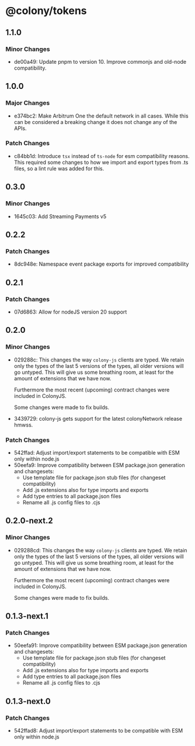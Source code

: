 # @colony/tokens

## 1.1.0

### Minor Changes

- de00a49: Update pnpm to version 10. Improve commonjs and old-node compatibility.

## 1.0.0

### Major Changes

- e374bc2: Make Arbitrum One the default network in all cases. While this can be considered a breaking change it does not change any of the APIs.

### Patch Changes

- c84bb1d: Introduce `tsx` instead of `ts-node` for esm compatibility reasons. This required some changes to how we import and export types from .ts files, so a lint rule was added for this.

## 0.3.0

### Minor Changes

- 1645c03: Add Streaming Payments v5

## 0.2.2

### Patch Changes

- 8dc948e: Namespace event package exports for improved compatibility

## 0.2.1

### Patch Changes

- 07d6863: Allow for nodeJS version 20 support

## 0.2.0

### Minor Changes

- 029288c: This changes the way `colony-js` clients are typed. We retain only the types of the last 5 versions of the types, all older versions will go untyped. This will give us some breathing room, at least for the amount of extensions that we have now.

  Furthermore the most recent (upcoming) contract changes were included in ColonyJS.

  Some changes were made to fix builds.

- 3439729: colony-js gets support for the latest colonyNetwork release hmwss.

### Patch Changes

- 542ffad: Adjust import/export statements to be compatible with ESM only within node.js
- 50eefa9: Improve compatibility between ESM package.json generation and changesets:
  - Use template file for package.json stub files (for changeset compatibility)
  - Add .js extensions also for type imports and exports
  - Add type entries to all package.json files
  - Rename all .js config files to .cjs

## 0.2.0-next.2

### Minor Changes

- 029288cd: This changes the way `colony-js` clients are typed. We retain only the types of the last 5 versions of the types, all older versions will go untyped. This will give us some breathing room, at least for the amount of extensions that we have now.

  Furthermore the most recent (upcoming) contract changes were included in ColonyJS.

  Some changes were made to fix builds.

## 0.1.3-next.1

### Patch Changes

- 50eefa91: Improve compatibility between ESM package.json generation and changesets:
  - Use template file for package.json stub files (for changeset compatibility)
  - Add .js extensions also for type imports and exports
  - Add type entries to all package.json files
  - Rename all .js config files to .cjs

## 0.1.3-next.0

### Patch Changes

- 542ffad8: Adjust import/export statements to be compatible with ESM only within node.js
